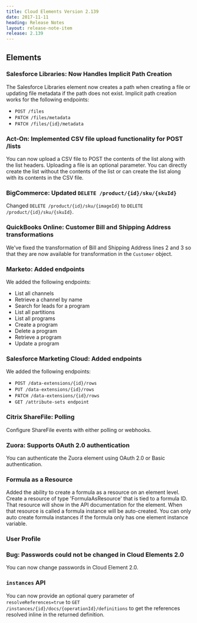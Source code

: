 ```yaml
---
title: Cloud Elements Version 2.139
date: 2017-11-11
heading: Release Notes
layout: release-note-item
release: 2.139
---
```


## Elements

### Salesforce Libraries: Now Handles Implicit Path Creation

The Salesforce Libraries element now creates a path when creating a file or updating file metadata if the path does not exist. Implicit path creation works for the following endpoints:

* `POST /files `
* `PATCH /files/metadata `
* `PATCH /files/{id}/metadata`

### Act-On: Implemented CSV file upload functionality for POST /lists

You can now upload a CSV file to POST the contents of the list along with the list headers. Uploading a file is an optional parameter. You can directly create the list without the contents of the list or can create the list along with its contents in the CSV file.

### BigCommerce: Updated `DELETE /product/{id}/sku/{skuId}`

Changed `DELETE /product/{id}/sku/{imageId}` to `DELETE /product/{id}/sku/{skuId}`.

### QuickBooks Online: Customer Bill and Shipping Address transformations

We've fixed the transformation of Bill and Shipping Address lines 2 and 3 so that they are now available for transformation in the `Customer` object.

### Marketo: Added endpoints

We added the following endpoints:

* List all channels
* Retrieve a channel by name
* Search for leads for a program
* List all partitions
* List all programs
* Create a program
* Delete a program
* Retrieve a program
* Update a program

### Salesforce Marketing Cloud: Added endpoints

We added the following endpoints:

* `POST /data-extensions/{id}/rows`
* `PUT /data-extensions/{id}/rows`
* `PATCH /data-extensions/{id}/rows`
* `GET /attribute-sets endpoint`

### Citrix ShareFile: Polling

Configure ShareFile events with either polling or webhooks.

### Zuora: Supports OAuth 2.0 authentication

You can authenticate the Zuora element using OAuth 2.0 or Basic authentication.

### Formula as a Resource

Added the ability to create a formula as a resource on an element level. Create a resource of type 'FormulaAsResource' that is tied to a formula ID. That resource will show in the API documentation for the element. When that resource is called a formula instance will be auto-created. You can only auto create formula instances if the formula only has one element instance variable.

### User Profile

### Bug: Passwords could not be changed in Cloud Elements 2.0

You can now change passwords in Cloud Element 2.0.

### `instances` API

You can now provide an optional query parameter of `resolveReferences=true` to `GET /instances/{id}/docs/{operationId}/definitions` to get the references resolved inline in the returned definition.

